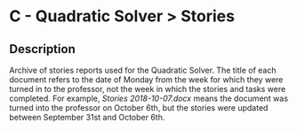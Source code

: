 
# C - Quadratic Solver > Stories

## Description
Archive of stories reports used for the Quadratic Solver. The title of each document refers to the date of Monday from the week for which they were turned in to the professor, not the week in which the stories and tasks were completed. For example, _Stories 2018-10-07.docx_ means the document was turned into the professor on October 6th, but the stories were updated between September 31st and October 6th.
